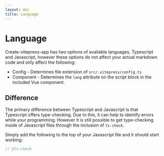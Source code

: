 ```yaml
---
layout: doc
title: Language
---
```


# Language

Create-vitepress-app has two options of available languages, Typescript and Javascript, however these options do not affect your actual markdown code and only affect the following:

- Config - Determines file extension of `src/.vitepress/config.ts`
- Component - Determines the `lang` attribute on the script block in the included Vue component.

## Difference

The primary difference between Typescript and Javascript is that Typescript offers type-checking. Due to this, it can help to identify errors while your programming. However it is still possible to get type-checking inside of Javascript files through the inclusion of `ts-check`.

Simply add the following to the top of your Javascript file and it should start working:

```js
// @ts-check
```
